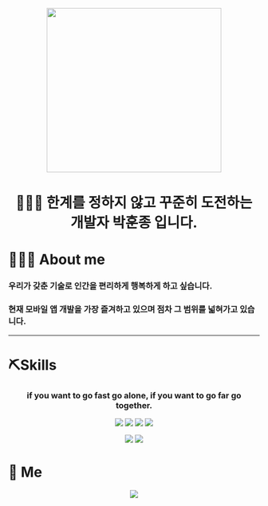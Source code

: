 

<p align="center"><img src="https://avatars.githubusercontent.com/u/97106032?v=4" height="330px" width="350px"></p>
<h1 align="center"> 🙋🏻‍♂️ 한계를 정하지 않고 꾸준히 도전하는 개발자 박훈종 입니다.  </h1>

<h1 align="left"> 🧑🏻‍💻 About me </h1>
<h3 align="left"> 우리가 갖춘 기술로 인간을 편리하게 행복하게 하고 싶습니다. </h3>
<h3 align="left"> 현재 모바일 앱 개발을 가장 즐겨하고 있으며 점차 그 범위를 넓혀가고 있습니다.  </h3>

---


<h1 align="left"> ⛏️Skills </h1>

<h3 align="center">   if you want to go fast go alone, if you want to go far go together. </h3>
   
<p align="center"> <img src="https://img.shields.io/badge/Dart-3766AB?style=flat-square&logo=Dart&logoColor=blue"/>
<img src="https://img.shields.io/badge/Java-blue?style=flat-square&logo=Dart&logoColor=white"/>
<img src="https://img.shields.io/badge/Kotlin-green?style=flat-square&logo=Android&logoColor=white"/>   
<img src="https://img.shields.io/badge/Swift-orange?style=flat-square&logo=Android&logoColor=white"/> 
              
<p align="center"> <img src="https://img.shields.io/badge/Flutter-3766AB?style=flat-square&logo=Flutter&logoColor=blue"/> 
<img src="https://img.shields.io/badge/Android-white?style=flat-square&logo=Android&logoColor=green"/></a> </p>

<h1 align="left">🔗 Me</h1>
<p align="center">
<a href="https://velog.io/@qkr7627"><img src="https://img.shields.io/badge/Velog-3DDC84?style=flat-square&logo=Blogger&logoColor=white"/></a></p>



